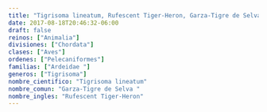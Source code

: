 ```yaml
---
title: "Tigrisoma lineatum, Rufescent Tiger-Heron, Garza-Tigre de Selva "
date: 2017-08-18T20:46:32-06:00
draft: false
reinos: ["Animalia"]
divisiones: ["Chordata"]
clases: ["Aves"]
ordenes: ["Pelecaniformes"]
familias: ["Ardeidae "]
generos: ["Tigrisoma"]
nombre_cientifico: "Tigrisoma lineatum"
nombre_comun: "Garza-Tigre de Selva "
nombre_ingles: "Rufescent Tiger-Heron"
---
```

